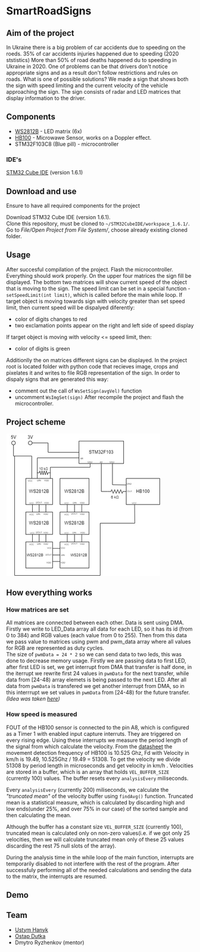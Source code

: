 # SmartRoadSigns

## Aim of the project
In Ukraine there is a big problem of car accidents due to speeding on the roeds. 35% of car accidents injuries happened due to speeding (2020 ststistics)
More than 50% of road deaths happened du to speeding in Ukraine in 2020.
One of problems can be that drivers don't notice appropriate signs and as a result don't follow restrictions and rules on roads.
What is one of possible solutions?
We made a sign that shows both the sign with speed limiting and the current velocity of the vehicle approaching the sign. 
The sign consists of radar and LED matrices that display information to the driver.

## Components
- [WS2812B](https://cdn-shop.adafruit.com/datasheets/WS2812B.pdf) - LED matrix (6x)
- [HB100](https://www.limpkin.fr/public/HB100/HB100_Microwave_Sensor_Module_Datasheet.pdf) - Microwawe Sensor, works on a Doppler effect.
- STM32F103C8 (Blue pill) - microcontroller

### IDE's
[STM32 Cube IDE](https://www.st.com/en/development-tools/stm32cubeide.html) (version 1.6.1)

## Download and use
Ensure to have all required components for the project

Download STM32 Cube IDE (version 1.6.1).<br>
Clone this repository, must be cloned to ```~/STM32CubeIDE/workspace_1.6.1/```.<br>
Go to *File/Open Project from File System/*, choose already existing cloned folder.

## Usage
After succesful compilation of the project. Flash the microcontroller. Everything should work properly. On the upper four matrices the sign fill be displayed.
The bottom two matrices will show current speed of the object that is moving to the sign.
The speed limit can be set in a special function - ```setSpeedLimit(int limit)```, which is called before the main while loop.
If target object is moving towards sign with velocity greater than set speed limit, then current speed will be dispalyed diferently: 
- color of digits changes to red
- two exclamation points appear on the right and left side of speed display

If target object is moving with velocity <= speed limit, then:
- color of digits is green

Additionlly the on matrices different signs can be displayed. 
In the project root is located folder with python code that recieves image, crops and pixelates it and writes to file RGB representation of the sign. 
In order to dispaly signs that are generated this way:
- comment out the call of ```WsSetSign(avgVel)``` function
- uncomment ```WsImgSet(sign)```
After recompile the project and flash the microcontroller.

## Project scheme
![Project scheme](https://github.com/Ostap2003/SmartRoadSigns/blob/main/img/scheme.jpg)

## How everything works
### How matrices are set
All matrices are connected between each other. Data is sent using DMA. Firstly we write to LED_Data array all data for each LED, so it has its id (from 0 to 384) and RGB values (each value from 0 to 255). Then from this data we pass value to matrices using pwm and pwm_data array where all values for RGB are represented as duty cycles.<br>
The size of ```pwmData = 24 * 2``` so we can send data to two leds, this was done to decrease memory usage. Firstly we are passing data to first LED, after first LED is set, we get interrupt from DMA that transfer is half done, in the iterrupt we rewrite first 24 values in ```pwmData``` for the next transfer, while data from \[24-48) array elemets is being passed to the next LED. After all data from ```pwmData``` is transfered we get another interrupt from DMA, so in this interrrupt we set values in ```pwmData``` from \[24-48) for the future transfer.<br>
*(Idea was taken [here](https://www.thevfdcollective.com/blog/stm32-and-sk6812-rgbw-led))*

### How speed is measured
FOUT of the HB100 sensor is connected to the pin A8, which is configured as a Timer 1 with enabled input capture interruts. They are triggered on every rising edge. Using these interrupts we measure the period length of the signal from which calculate the velocity. From the [datasheet](https://www.limpkin.fr/public/HB100/HB100_Microwave_Sensor_Application_Note.pdf) the movement detection frequency of HB100 is 10.525 Ghz, Fd with Velocity in km/h is 19.49, 10.525Ghz / 19.49 = 51308. To get the velocity we divide 51308 by period length in microseconds and get velocity in km/h . Velocities are stored in a buffer, which is an array that holds ```VEL_BUFFER_SIZE``` (currently 100) values. The buffer resets every ```analysisEvery``` miliseconds.

Every ```analysisEvery``` (currently 200) miliseconds, we calculate the *"truncated mean"* of the velocity buffer using ```findAvg()``` function. Truncated mean is a statistical measure, which is calculated by discarding high and low ends(under 25%, and over 75% in our case) of the sorted sample and then calculating the mean.

Although the buffer has a constant size ```VEL_BUFFER_SIZE``` (currently 100), truncated mean is calculated only on non-zero values(i.e. if we got only 25 velocities, then we will calculate truncated mean only of these 25 values discarding the rest 75 null slots of the array).

During the analysis time in the while loop of the main function, interrupts are temporarily disabled to not interfere with the rest of the program. After successfuly performing all of the needed calculations and sending the data to the matrix, the interrupts are resumed.

## Demo

## Team
- [Ustym Hanyk](https://github.com/UstymHanyk)
- [Ostap Dutka](https://github.com/Ostap2003)
- Dmytro Ryzhenkov (mentor)
